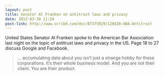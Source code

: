 ```yaml
---
layout: post
title: Senator Al Franken on antitrust laws and privacy
date: 2012-03-30 11:24
post-link: http://www.scribd.com/doc/87375929/120328-ABA-Antitrust
---
```


United States Senator Al Franken spoke to the American Bar Association last night on the topic of antitrust laws and privacy in the US. Page 18 to 27 discuss Google and Facebook.

> ... accumulating data about you isn’t just a strange hobby for these corporations. It’s their whole business model. And you are not their client. You are their product.

